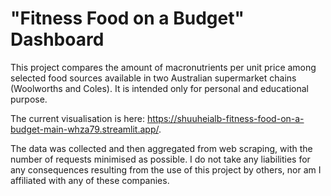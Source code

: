 # "Fitness Food on a Budget" Dashboard

This project compares the amount of macronutrients per unit price among selected food sources available in two Australian supermarket chains (Woolworths and Coles). It is intended only for personal and educational purpose.

The current visualisation is here: https://shuuheialb-fitness-food-on-a-budget-main-whza79.streamlit.app/.

The data was collected and then aggregated from web scraping, with the number of requests minimised as possible. I do not take any liabilities for any consequences resulting from the use of this project by others, nor am I affiliated with any of these companies.
